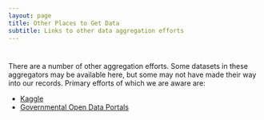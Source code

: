 ```yaml
---
layout: page
title: Other Places to Get Data
subtitle: Links to other data aggregation efforts
---
```


# 
There are a number of other aggregation efforts. Some datasets in these aggregators may be available here, but some may not have made their way into our records. Primary efforts of which we are aware are:

- [Kaggle](https://www.kaggle.com/datasets)
- [Governmental Open Data Portals](https://dataportals.org/search)
